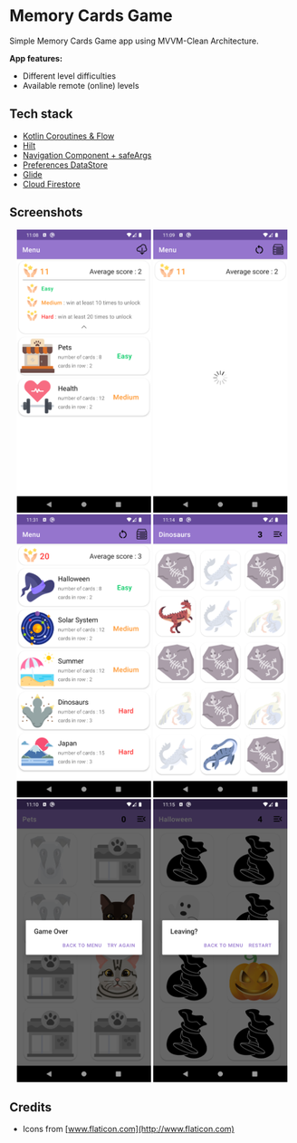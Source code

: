 # Memory Cards Game

Simple Memory Cards Game app using MVVM-Clean Architecture.

**App features:**
- Different level difficulties
- Available remote (online) levels
## Tech stack

- [Kotlin Coroutines & Flow](https://kotlinlang.org/api/kotlinx.coroutines/)
- [Hilt](https://dagger.dev/hilt/)
- [Navigation Component + safeArgs](https://developer.android.com/guide/navigation/navigation-getting-started)
- [Preferences DataStore](https://developer.android.com/topic/libraries/architecture/datastore)
- [Glide](https://github.com/bumptech/glide)
- [Cloud Firestore](https://firebase.google.com/docs/firestore)

## Screenshots
<p align="center">
<img src="docs/Screenshot_1.png" height="500"/> <img src="docs/Screenshot_2.png" height="500"/> <img src="docs/Screenshot_3.png" height="500"/> 
<img src="docs/Screenshot_4.png" height="500"/> <img src="docs/Screenshot_5.png" height="500"/> <img src="docs/Screenshot_6.png" height="500"/> 
</p>

## Credits
- Icons from [www.flaticon.com](http://www.flaticon.com)